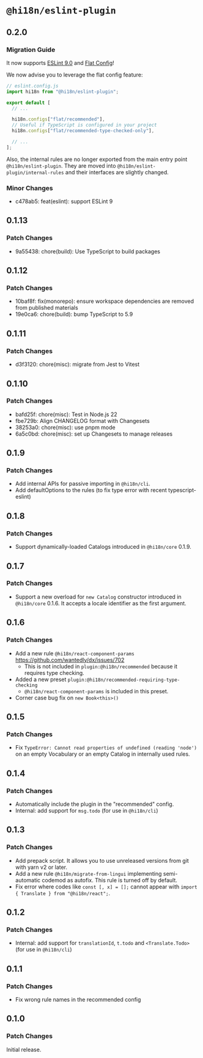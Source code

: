 # `@hi18n/eslint-plugin`

## 0.2.0

### Migration Guide

It now supports [ESLint 9.0](https://eslint.org/docs/latest/use/migrate-to-9.0.0) and [Flat Config](https://eslint.org/docs/latest/use/configure/migration-guide)!

We now advise you to leverage the flat config feature:

```javascript
// eslint.config.js
import hi18n from "@hi18n/eslint-plugin";

export default [
  // ...

  hi18n.configs["flat/recommended"],
  // Useful if TypeScript is configured in your project
  hi18n.configs["flat/recommended-type-checked-only"],

  // ...
];
```

Also, the internal rules are no longer exported from the main entry point `@hi18n/eslint-plugin`. They are moved into `@hi18n/eslint-plugin/internal-rules` and their interfaces are slightly changed.

### Minor Changes

- c478ab5: feat(eslint): support ESLint 9

## 0.1.13

### Patch Changes

- 9a55438: chore(build): Use TypeScript to build packages

## 0.1.12

### Patch Changes

- 10baf8f: fix(monorepo): ensure workspace dependencies are removed from published materials
- 19e0ca6: chore(build): bump TypeScript to 5.9

## 0.1.11

### Patch Changes

- d3f3120: chore(misc): migrate from Jest to Vitest

## 0.1.10

### Patch Changes

- bafd25f: chore(misc): Test in Node.js 22
- fbe729b: Align CHANGELOG format with Changesets
- 38253a0: chore(misc): use pnpm mode
- 6a5c0bd: chore(misc): set up Changesets to manage releases

## 0.1.9

### Patch Changes

- Add internal APIs for passive importing in `@hi18n/cli`.
- Add defaultOptions to the rules (to fix type error with recent typescript-eslint)

## 0.1.8

### Patch Changes

- Support dynamically-loaded Catalogs introduced in `@hi18n/core` 0.1.9.

## 0.1.7

### Patch Changes

- Support a new overload for `new Catalog` constructor introduced in `@hi18n/core` 0.1.6. It accepts a locale identifier as the first argument.

## 0.1.6

### Patch Changes

- Add a new rule `@hi18n/react-component-params` https://github.com/wantedly/dx/issues/702
  - This is not included in `plugin:@hi18n/recommended` because it requires type checking.
- Added a new preset `plugin:@hi18n/recommended-requiring-type-checking`
  - `@hi18n/react-component-params` is included in this preset.
- Corner case bug fix on `new Book<this>()`

## 0.1.5

### Patch Changes

- Fix `TypeError: Cannot read properties of undefined (reading 'node')`
  on an empty Vocabulary or an empty Catalog in internally used rules.

## 0.1.4

### Patch Changes

- Automatically include the plugin in the "recommended" config.
- Internal: add support for `msg.todo` (for use in `@hi18n/cli`)

## 0.1.3

### Patch Changes

- Add prepack script. It allows you to use unreleased versions from git with yarn v2 or later.
- Add a new rule `@hi18n/migrate-from-lingui` implementing semi-automatic codemod as autofix.
  This rule is turned off by default.
- Fix error where codes like `const [, x] = [];` cannot appear with `import { Translate } from "@hi18n/react";`.

## 0.1.2

### Patch Changes

- Internal: add support for `translationId`, `t.todo` and `<Translate.Todo>` (for use in `@hi18n/cli`)

## 0.1.1

### Patch Changes

- Fix wrong rule names in the recommended config

## 0.1.0

### Patch Changes

Initial release.
